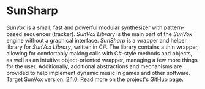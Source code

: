 # SunSharp
*[SunVox](https://warmplace.ru/soft/sunvox/)* is a small, fast and powerful modular synthesizer with pattern-based sequencer (tracker). *SunVox Library* is the main part of the *SunVox* engine without a graphical interface.
*SunSharp* is a wrapper and helper library for *SunVox Library*, written in C#. The library contains a thin wrapper, allowing for comfortably making calls with C#-style methods and objects, as well as an intuitive object-oriented wrapper, managing a few more things for the user. Additionally, additional abstractions and mechanisms are provided to help implement dynamic music in games and other software.
Target SunVox version: 2.1.0.
Read more on the [project's GitHub page](https://github.com/Sotakebk/SunSharp).
